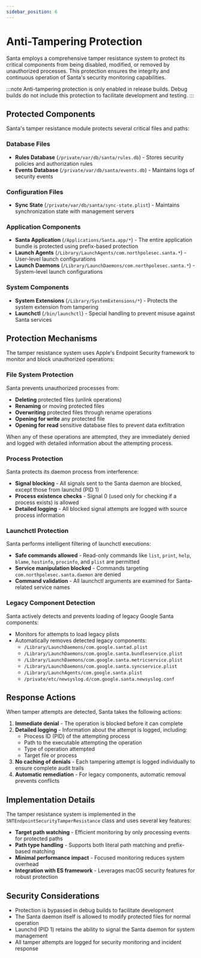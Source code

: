 ```yaml
---
sidebar_position: 6
---
```


# Anti-Tampering Protection

Santa employs a comprehensive tamper resistance system to protect its critical components from being disabled, modified, or removed by unauthorized processes. This protection ensures the integrity and continuous operation of Santa's security monitoring capabilities.

:::note
Anti-tampering protection is only enabled in release builds. Debug builds do not include this protection to facilitate development and testing.
:::

## Protected Components

Santa's tamper resistance module protects several critical files and paths:

### Database Files
- **Rules Database** (`/private/var/db/santa/rules.db`) - Stores security policies and authorization rules
- **Events Database** (`/private/var/db/santa/events.db`) - Maintains logs of security events

### Configuration Files
- **Sync State** (`/private/var/db/santa/sync-state.plist`) - Maintains synchronization state with management servers

### Application Components
- **Santa Application** (`/Applications/Santa.app/*`) - The entire application bundle is protected using prefix-based protection
- **Launch Agents** (`/Library/LaunchAgents/com.northpolesec.santa.*`) - User-level launch configurations
- **Launch Daemons** (`/Library/LaunchDaemons/com.northpolesec.santa.*`) - System-level launch configurations

### System Components
- **System Extensions** (`/Library/SystemExtensions/*`) - Protects the system extension from tampering
- **Launchctl** (`/bin/launchctl`) - Special handling to prevent misuse against Santa services

## Protection Mechanisms

The tamper resistance system uses Apple's Endpoint Security framework to monitor and block unauthorized operations:

### File System Protection

Santa prevents unauthorized processes from:
- **Deleting** protected files (unlink operations)
- **Renaming** or moving protected files
- **Overwriting** protected files through rename operations
- **Opening for write** any protected file
- **Opening for read** sensitive database files to prevent data exfiltration

When any of these operations are attempted, they are immediately denied and logged with detailed information about the attempting process.

### Process Protection

Santa protects its daemon process from interference:
- **Signal blocking** - All signals sent to the Santa daemon are blocked, except those from launchd (PID 1)
- **Process existence checks** - Signal 0 (used only for checking if a process exists) is allowed
- **Detailed logging** - All blocked signal attempts are logged with source process information

### Launchctl Protection

Santa performs intelligent filtering of launchctl executions:
- **Safe commands allowed** - Read-only commands like `list`, `print`, `help`, `blame`, `hostinfo`, `procinfo`, and `plist` are permitted
- **Service manipulation blocked** - Commands targeting `com.northpolesec.santa.daemon` are denied
- **Command validation** - All launchctl arguments are examined for Santa-related service names

### Legacy Component Detection

Santa actively detects and prevents loading of legacy Google Santa components:
- Monitors for attempts to load legacy plists
- Automatically removes detected legacy components:
  - `/Library/LaunchDaemons/com.google.santad.plist`
  - `/Library/LaunchDaemons/com.google.santa.bundleservice.plist`
  - `/Library/LaunchDaemons/com.google.santa.metricservice.plist`
  - `/Library/LaunchDaemons/com.google.santa.syncservice.plist`
  - `/Library/LaunchAgents/com.google.santa.plist`
  - `/private/etc/newsyslog.d/com.google.santa.newsyslog.conf`

## Response Actions

When tamper attempts are detected, Santa takes the following actions:

1. **Immediate denial** - The operation is blocked before it can complete
2. **Detailed logging** - Information about the attempt is logged, including:
   - Process ID (PID) of the attempting process
   - Path to the executable attempting the operation
   - Type of operation attempted
   - Target file or process
3. **No caching of denials** - Each tampering attempt is logged individually to ensure complete audit trails
4. **Automatic remediation** - For legacy components, automatic removal prevents conflicts

## Implementation Details

The tamper resistance system is implemented in the `SNTEndpointSecurityTamperResistance` class and uses several key features:

- **Target path watching** - Efficient monitoring by only processing events for protected paths
- **Path type handling** - Supports both literal path matching and prefix-based matching
- **Minimal performance impact** - Focused monitoring reduces system overhead
- **Integration with ES framework** - Leverages macOS security features for robust protection

## Security Considerations

- Protection is bypassed in debug builds to facilitate development
- The Santa daemon itself is allowed to modify protected files for normal operation
- Launchd (PID 1) retains the ability to signal the Santa daemon for system management
- All tamper attempts are logged for security monitoring and incident response